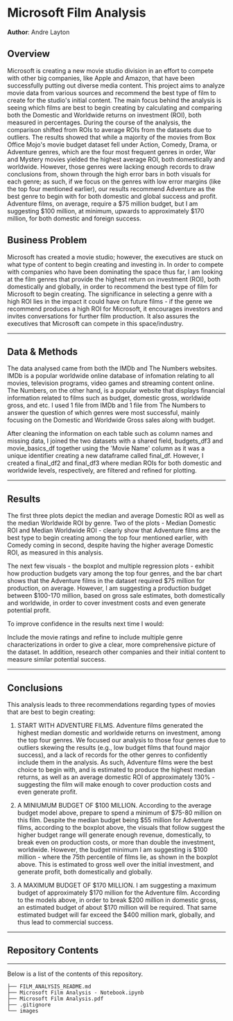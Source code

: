 # Microsoft Film Analysis

**Author**: Andre Layton


## Overview

  Microsoft is creating a new movie studio division in an effort to compete with other big companies, like Apple and Amazon, that have been successfully putting out diverse media content. This project aims to analyze movie data from various sources and recommend the best type of film to create for the studio's initial content. The main focus behind the analysis is seeing which films are best to begin creating by calculating and comparing both the Domestic and Worldwide returns on investment (ROI), both measured in percentages. During the course of the analysis, the comparison shifted from ROIs to average ROIs from the datasets due to outliers. The results showed that while a majority of the movies from Box Office Mojo's movie budget dataset fell under Action, Comedy, Drama, or Adventure genres, which are the four most frequent genres in order, War and Mystery movies yielded the highest average ROI, both domestically and worldwide. However, those genres were lacking enough records to draw conclusions from, shown through the high error bars in both visuals for each genre; as such, if we focus on the genres with low error margins (like the top four mentioned earlier), our results recommend Adventure as the best genre to begin with for both domestic and global success and profit. Adventure films, on average, require a $75 million budget, but I am suggesting $100 million, at minimum, upwards to approximately $170 million, for both domestic and foreign success. 
  
## Business Problem

Microsoft has created a movie studio; however, the executives are stuck on what type of content to begin creating and investing in. In order to compete with companies who have been dominating the space thus far, I am looking at the film genres that provide the highest return on investment (ROI), both domestically and globally, in order to recommend the best type of film for Microsoft to begin creating. The significance in selecting a genre with a high ROI lies in the impact it could have on future films - if the genre we recommend produces a high ROI for Microsoft, it encourages investors and invites conversations for further film production. It also assures the executives that Microsoft can compete in this space/industry.

***

## Data & Methods

The data analysed came from both the IMDb and The Numbers websites. IMDb is a popular worldwide online database of infomation relating to all movies, television programs, video games and streaming content online. The Numbers, on the other hand, is a popular website that displays financial information related to films such as budget, domestic gross, worldwide gross, and etc. I used 1 file from IMDb and 1 file from The Numbers to answer the question of which genres were most successful, mainly focusing on the Domestic and Worldwide Gross sales along with budget.

After cleaning the information on each table such as column names and missing data, I joined the two datasets with a shared field, budgets_df3 and movie_basics_df together using the 'Movie Name' column as it was a unique identifier creating a new dataframe called final_df. However, I created a final_df2 and final_df3 where median ROIs for both domestic and worldwide levels, respectively, are filtered and refined for plotting. 
***

## Results

The first three plots depict the median and average Domestic ROI as well as the median Worldwide ROI by genre. Two of the plots - Median Domestic ROI and Median Worldwide ROI - clearly show that Adventure films are the best type to begin creating among the top four mentioned earlier, with Comedy coming in second, despite having the higher average Domestic ROI, as measured in this analysis. 

The next few visuals - the boxplot and multiple regression plots - exhibit how production budgets vary among the top four genres, and the bar chart shows that the Adventure films in the dataset required $75 million for production, on average. However, I am suggesting a production budget between $100-170 million, based on gross sale estimates, both domestically and worldwide, in order to cover investment costs and even generate potential profit. 

To improve confidence in the results next time I would:

Include the movie ratings and refine to include multiple genre characterizations in order to give a clear, more comprehensive picture of the dataset. In addition, research other companies and their initial content to measure similar potential success. 

***



## Conclusions

This analysis leads to three recommendations regarding types of movies that are best to begin creating:

1. START WITH ADVENTURE FILMS. Adventure films generated the highest median domestic and worldwide returns on investment, among the top four genres. We focused our analysis to those four genres due to outliers skewing the results (e.g., low budget films that found major success), and a lack of records for the other genres to confidently include them in the analysis. As such, Adventure films were the best choice to begin with, and is estimated to produce the highest median returns, as well as an average domestic ROI of approximately 130% - suggesting the film will make enough to cover production costs and even generate profit. 

2. A MINIUMUM BUDGET OF $100 MILLION. According to the average budget model above, prepare to spend a minimum of $75-80 million on this film. Despite the median budget being $55 million for Adventure films, according to the boxplot above, the visuals that follow suggest the higher budget range will generate enough revenue, domestically, to break even on production costs, or more than double the investment, worldwide. However, the budget minimum I am suggesting is $100 million - where the 75th percentile of films lie, as shown in the boxplot above. This is estimated to gross well over the initial investment, and generate profit, both domestically and globally.

3. A MAXIMUM BUDGET OF $170 MILLION. I am suggesting a maximum budget of approximately $170 million for the Adventure film. According to the models above, in order to break $200 million in domestic gross, an estimated budget of about $170 million will be required. That same estimated budget will far exceed the $400 million mark, globally, and thus lead to commercial success. 

***





## Repository Contents
***
Below is a list of the contents of this repository.

```
├── FILM_ANALYSIS_README.md             
├── Microsoft Film Analysis - Notebook.ipynb
├── Microsoft Film Analysis.pdf         
├── .gitignore                               
└── images                           
```
